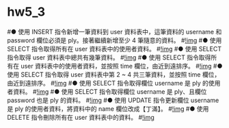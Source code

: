 # hw5_3

#● 使用 INSERT 指令新增一筆資料到 user 資料表中，這筆資料的 username 和 password 欄位必須是 ply。接著繼續新增至少 4 筆隨意的資料。
#[!img](https://github.com/Jhih-cell/hw5/blob/main/step1.JPG)
#● 使用 SELECT 指令取得所有在 user 資料表中的使用者資料。
#[!img](https://github.com/Jhih-cell/hw5/blob/main/step2.JPG)
#● 使用 SELECT 指令取得 user 資料表中總共有幾筆資料。
#[!img](https://github.com/Jhih-cell/hw5/blob/main/step3.JPG)
#● 使用 SELECT 指令取得所有在 user 資料表中的使用者資料，並按照 time 欄位，由近到遠排序。
#[!img](https://github.com/Jhih-cell/hw5/blob/main/step4.JPG)
#● 使用 SELECT 指令取得 user 資料表中第 2 ~ 4 共三筆資料，並按照 time 欄位，由近到遠排序。
#[!img](https://github.com/Jhih-cell/hw5/blob/main/step5.JPG)
#● 使用 SELECT 指令取得欄位 username 是 ply 的使用者資料。
#[!img](https://github.com/Jhih-cell/hw5/blob/main/step6.JPG)
#● 使用 SELECT 指令取得欄位 username 是 ply、且欄位 password 也是 ply 的資料。
#[!img](https://github.com/Jhih-cell/hw5/blob/main/step7.JPG)
#● 使用 UPDATE 指令更新欄位 username 是 ply 的使用者資料，將資料中的 name 欄位改成【丁滿】。
#[!img](https://github.com/Jhih-cell/hw5/blob/main/step8.JPG)
#● 使用 DELETE 指令刪除所有在 user 資料表中的資料。
#[!img](https://github.com/Jhih-cell/hw5/blob/main/step.JPG)

